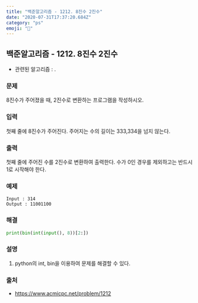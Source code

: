 ```yaml
---
title: "백준알고리즘 - 1212. 8진수 2진수"
date: "2020-07-31T17:37:20.684Z"
category: "ps"
emoji: "🍇"
---
```


## 백준알고리즘 - 1212. 8진수 2진수

- 관련된 알고리즘 : .

### 문제

8진수가 주어졌을 때, 2진수로 변환하는 프로그램을 작성하시오.

### 입력

첫째 줄에 8진수가 주어진다. 주어지는 수의 길이는 333,334을 넘지 않는다.

### 출력

첫째 줄에 주어진 수를 2진수로 변환하여 출력한다. 수가 0인 경우를 제외하고는 반드시 1로 시작해야 한다.

### 예제

```
Input : 314
Output : 11001100
```

### 해결 

```python
print(bin(int(input(), 8))[2:])
```

### 설명

1. python의 int, bin을 이용하여 문제를 해결할 수 있다.

### 출처

- https://www.acmicpc.net/problem/1212
